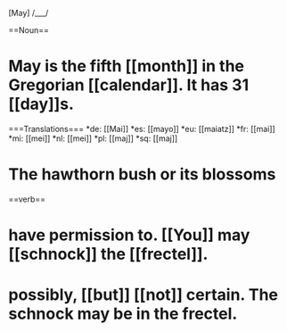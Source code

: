 [May] /___/

==Noun==

# May is the fifth [[month]] in the Gregorian [[calendar]]. It has 31 [[day]]s.

===Translations===
*de: [[Mai]]
*es: [[mayo]]
*eu: [[maiatz]]
*fr: [[mai]]
*mi: [[mei]]
*nl: [[mei]]
*pl: [[maj]]
*sq: [[maj]]

# The hawthorn bush or its blossoms 

==verb==

# have permission to. [[You]] may [[schnock]] the [[frectel]].
# possibly, [[but]] [[not]] certain. The schnock may be in the frectel.